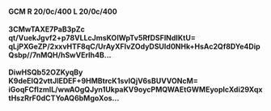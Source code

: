 #### GCM R 20/0c/400 L 20/0c/400
**3CMwTAXE7PaB3pZc**<br/>**qt/VuekJgvf2+p78VLLcJmsKOIWpTv5RfDSFINdIKtU=**<br/>**qLjPXGeZP/2xxvHTF8qC/UrAyXFlvZOdyDSUId0NHk+HsAc2Qf8DYe4DipQsbp//7nMQH/hSwVErIh4B...**<br/><br/>
**DiwHSQb52OZKyqBy**<br/>**K9deEIQ2vttJlEDEF+9HMBtrcK1svlQjV6sBUVVONcM=**<br/>**iGoqFCfIzmlL/wwAOgQJyn1UkpaKV9oycPMQWAEtGWMEyoplcXdi29XqxtHszRrF0dCTYoAQ6bMgoXos...**